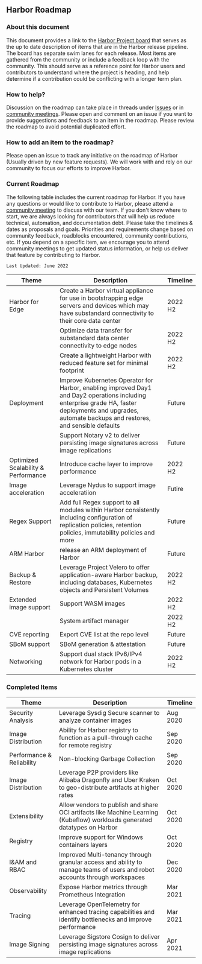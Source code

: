 ## Harbor Roadmap

### About this document

This document provides a link to the [Harbor Project board](https://github.com/orgs/goharbor/projects/1) that serves as the up to date description of items that are in the Harbor release pipeline. The board has separate swim lanes for each release. Most items are gathered from the community or include a feedback loop with the community. This should serve as a reference point for Harbor users and contributors to understand where the project is heading, and help determine if a contribution could be conflicting with a longer term plan.

### How to help?

Discussion on the roadmap can take place in threads under [Issues](https://github.com/goharbor/harbor/issues) or in [community meetings](https://goharbor.io/community/). Please open and comment on an issue if you want to provide suggestions and feedback to an item in the roadmap. Please review the roadmap to avoid potential duplicated effort.

### How to add an item to the roadmap?
Please open an issue to track any initiative on the roadmap of Harbor (Usually driven by new feature requests). We will work with and rely on our community to focus our efforts to improve Harbor.

### Current Roadmap

The following table includes the current roadmap for Harbor. If you have any questions or would like to contribute to Harbor, please attend a [community meeting](https://goharbor.io/community/) to discuss with our team. If you don't know where to start, we are always looking for contributors that will help us reduce technical, automation, and documentation debt. Please take the timelines & dates as proposals and goals. Priorities and requirements change based on community feedback, roadblocks encountered, community contributions, etc. If you depend on a specific item, we encourage you to attend community meetings to get updated status information, or help us deliver that feature by contributing to Harbor.


`Last Updated: June 2022`

|Theme|Description|Timeline|
|--|--|--|
|Harbor for Edge|Create a Harbor virtual appliance for use in bootstrapping edge servers and devices which may have substandard connectivity to their core data center|2022 H2|
||Optimize data transfer for substandard data center connectivity to edge nodes|2022 H2|
||Create a lightweight Harbor with reduced feature set for minimal footprint|2022 H2|
|Deployment|Improve Kubernetes Operator for Harbor, enabling improved Day1 and Day2 operations including enterprise grade HA, faster deployments and upgrades, automate backups and restores, and sensible defaults|Future|
||Support Notary v2 to deliver persisting image signatures across image replications|Future|
|Optimized Scalability & Performance|Introduce cache layer to improve performance|2022 H2|
|Image acceleration|Leverage Nydus to support image acceleratiion|Futire|
|Regex Support|Add full Regex support to all modules within Harbor consistently including configuration of replication policies, retention policies, immutability policies and more|Future|
|ARM Harbor|release an ARM deployment of Harbor|Future|
|Backup & Restore|Leverage Project Velero to offer application-aware Harbor backup, including databases, Kubernetes objects and Persistent Volumes|2022 H2|
|Extended image support|Support WASM images|2022 H2|
||System artifact manager|2022 H2|
|CVE reporting|Export CVE list at the repo level|Future|
|SBoM support|SBoM generation & attestation|Future|
|Networking|Support dual stack IPv6/IPv4 network for Harbor pods in a Kubernetes cluster|2022 H2|


### Completed Items

|Theme|Description|Timeline|
|--|--|--|
|Security Analysis|Leverage Sysdig Secure scanner to analyze container images|Aug 2020|
|Image Distribution|Ability for Harbor registry to function as a pull-through cache for remote registry|Sep 2020|
|Performance & Reliability|Non-blocking Garbage Collection|Sep 2020|
|Image Distribution|Leverage P2P providers like Alibaba Dragonfly and Uber Kraken to geo-distribute artifacts at higher rates|Oct 2020|
|Extensibility|Allow vendors to publish and share OCI artifacts like Machine Learning (Kubeflow) workloads generated datatypes on Harbor|Oct 2020|
|Registry|Improve support for Windows containers layers|Oct 2020|
|I&AM and RBAC|Improved Multi-tenancy through granular access and ability to manage teams of users and robot accounts through workspaces|Dec 2020|
|Observability|Expose Harbor metrics through Prometheus Integration|Mar 2021|
|Tracing|Leverage OpenTelemetry for enhanced tracing capabilities and identify bottlenecks and improve performance |Mar 2021|
|Image Signing|Leverage Sigstore Cosign to deliver persisting image signatures across image replications|Apr 2021|
